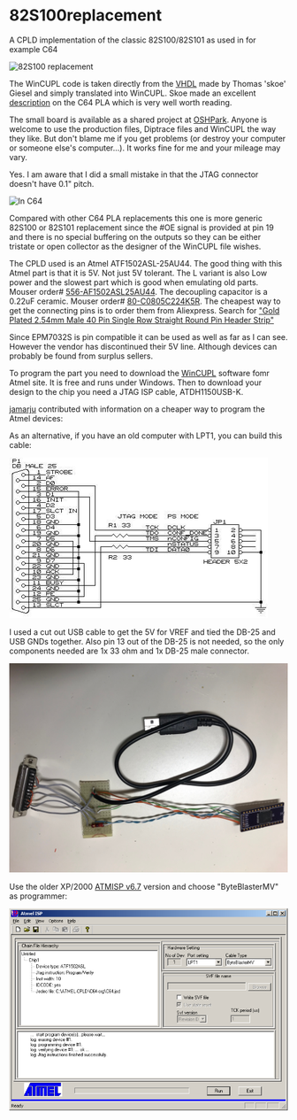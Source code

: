 # 82S100replacement
A CPLD implementation of the classic 82S100/82S101 as used in for example C64

![82S100 replacement](http://i.imgur.com/77l1N92.png)

The WinCUPL code is taken directly from the [VHDL](https://bitbucket.org/skoe/pla) made by Thomas 'skoe' Giesel and simply translated into WinCUPL. Skoe made an excellent [description](http://skoe.de/docs/c64-dissected/pla/c64_pla_dissected_r1.1_a4ds.pdf) on the C64 PLA which is very well worth reading.

The small board is available as a shared project at [OSHPark](https://oshpark.com/shared_projects/fJN4h1Z9). Anyone is welcome to use the production files, Diptrace files and WinCUPL the way they like. But don't blame me if you get problems (or destroy your computer or someone else's computer...). It works fine for me and your mileage may vary.

Yes. I am aware that I did a small mistake in that the JTAG connector doesn't have 0.1" pitch.

![In C64](http://i.imgur.com/hFkUcB3l.jpg)

Compared with other C64 PLA replacements this one is more generic 82S100 or 82S101 replacement since the #OE signal is provided at pin 19 and there is no special buffering on the outputs so they can be either tristate or open collector as the designer of the WinCUPL file wishes.

The CPLD used is an Atmel ATF1502ASL-25AU44. The good thing with this Atmel part is that it is 5V. Not just 5V tolerant. The L variant is also Low power and the slowest part which is good when emulating old parts. Mouser order# [556-AF1502ASL25AU44](http://www.mouser.se/Search/ProductDetail.aspx?R=ATF1502ASL-25AU44). The decoupling capacitor is a 0.22uF ceramic. Mouser order# [80-C0805C224K5R](http://www.mouser.se/Search/ProductDetail.aspx?R=C0805C224K5RACTU). The cheapest way to get the connecting pins is to order them from Aliexpress. Search for ["Gold Plated 2.54mm Male 40 Pin Single Row Straight Round Pin Header Strip"](https://www.aliexpress.com/af/Gold-Plated-2.54mm-Male-40-Pin-Single-Row-Straight.html?ltype=wholesale&d=y&origin=n&isViewCP=y&catId=0&initiative_id=SB_20161201120954&SearchText=Gold+Plated+2.54mm+Male+40+Pin+Single+Row+Straight&blanktest=0)

Since EPM7032S is pin compatible it can be used as well as far as I can see. However the vendor has discontinued their 5V line. Although devices can probably be found from surplus sellers.

To program the part you need to download the [WinCUPL](https://www.microchip.com/design-centers/programmable-logic/spld-cpld/tools/software/wincupl) software fomr Atmel site. It is free and runs under Windows. Then to download your design to the chip you need a JTAG ISP cable, ATDH1150USB-K.

[jamarju](https://github.com/jamarju) contributed with information on a cheaper way to program the Atmel devices:

As an alternative, if you have an old computer with LPT1, you can build this cable:

![Atmel CPLD LPT programmer](img/byteblaster-sch.jpg)

I used a cut out USB cable to get the 5V for VREF and tied the DB-25 and USB GNDs together. Also pin 13 out of the DB-25 is not needed, so the only components needed are 1x 33 ohm and 1x DB-25 male connector.

![DIY byteblaster](img/diy-byteblaster-mv.jpg)

Use the older XP/2000 [ATMISP v6.7](http://www.atmel.com/tools/atmisp.aspx) version and choose "ByteBlasterMV" as programmer:

![ATMISP setup](img/atmisp67-setup.png)
